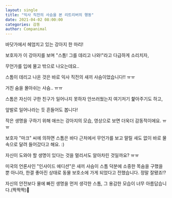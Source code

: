 ```yaml
---
layout: single
title: "익사 직전의 사슴을 본 리트리버의 행동"
date: 2021-04-02 08:00:00
categories: 감동
author: Companimal
---
```


바닷가에서 헤엄치고 있는 강아지 한 마리!

보호자가 이 강아지를 보며 "스톰! 그를 데리고 나와!"라고 다급하게 소리치자,

무언가를 입에 물고 밖으로 나오는데요..

스톰이 데리고 나온 것은 바로 익사 직전의 새끼 사슴이었습니다!! ㅠㅠ

거친 숨을 몰아쉬는 사슴.. ㅠㅠ

스톰은 자신이 구한 친구가 일어나지 못하자 안쓰러웠는지 여기저기 핥아주기도 하고,

앞발로 일어나라는 듯 흔들어도 봅니다!

작은 생명을 구하기 위해 애쓰는 강아지의 모습, 영상으로 보면 더욱더 감동적이에요. ㅠㅠ

보호자 "마크" 씨에 의하면 스톰은 바다 근처에서 무언가를 보고 말릴 새도 없이 바로 물속으로 달려 들어갔다고 해요. :)

자신이 도와야 할 생명이 있다는 것을 멀리서도 알아차린 것일까요? ㅠㅠ

미국의 언론사인 "인사이드 에디션"은 새끼 사슴이 스톰 덕분에 소중한 목숨을 구했을 뿐 아니라, 한결 좋아진 상태로 동물 보호소에 가게 되었다고 전했습니다. 정말 잘됐죠!?

자신의 안전보다 물에 빠진 생명을 먼저 생각한 스톰, 그 용감한 모습이 너무 아름답습니다.(짝짝짝)👏
